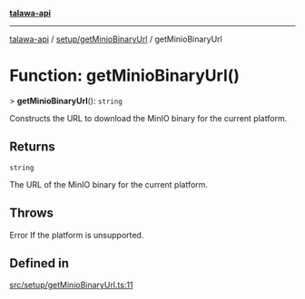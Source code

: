 [**talawa-api**](../../../README.md)

***

[talawa-api](../../../modules.md) / [setup/getMinioBinaryUrl](../README.md) / getMinioBinaryUrl

# Function: getMinioBinaryUrl()

\> **getMinioBinaryUrl**(): `string`

Constructs the URL to download the MinIO binary for the current platform.

## Returns

`string`

The URL of the MinIO binary for the current platform.

## Throws

Error If the platform is unsupported.

## Defined in

[src/setup/getMinioBinaryUrl.ts:11](https://github.com/PalisadoesFoundation/talawa-api/blob/832d310bae30bd8cb45fb1b44f62dd776dccc52f/src/setup/getMinioBinaryUrl.ts#L11)
